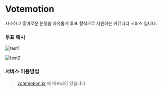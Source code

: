# Votemotion
사소하고 흥미로운 논쟁을 자유롭게 투표 형식으로 지원하는 커뮤니티 서비스 입니다.

### 투표 예시
![test1](https://user-images.githubusercontent.com/62737839/151751919-124a979c-158c-4499-8b00-a404b6d85532.PNG)

![test2](https://user-images.githubusercontent.com/62737839/151752027-7ed4d709-c9a9-4411-ada2-1b5325aba150.PNG)

### 서비스 이용방법
> [votemotion.kr](https://votemotion.kr) 에 배포되어 있습니다.
